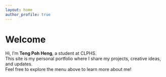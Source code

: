 ```yaml
---
layout: home
author_profile: true
---
```


# Welcome

Hi, I’m **Teng Poh Heng**, a student at CLPHS.  
This site is my personal portfolio where I share my projects, creative ideas, and updates.  
Feel free to explore the menu above to learn more about me!
